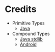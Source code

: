 # Credits

- Primitive Types
	- [Java](https://docs.oracle.com/en/java/javase/11/)
- Compound Types
	- [Java stdlib](https://docs.oracle.com/en/java/javase/11/docs/api/index.html)
	- [Android](https://developer.android.google.cn/reference/)
